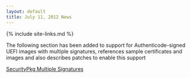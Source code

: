 ```yaml
---
layout: default
title: July 11, 2012 News
---
```

{% include site-links.md %}

The following section has been added to support for Authenticode-signed UEFI images with multiple signatures, references sample certificates and images and  also describes  patches to enable this support

[SecurityPkg Multiple Signatures](http://sourceforge.net/apps/mediawiki/tianocore/index.php?title=SecurityPkg#Images_with_Multiple_Signatures)
